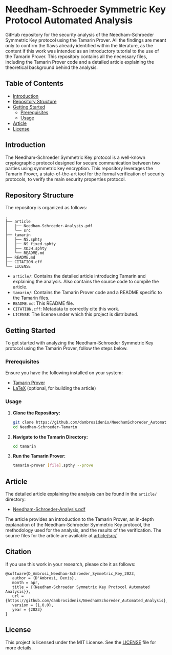# Needham-Schroeder Symmetric Key Protocol Automated Analysis

GitHub repository for the security analysis of the Needham-Schroeder Symmetric Key protocol using the Tamarin Prover. All the findings are meant only to confirm the flaws already identified within the literature, as the content if this work was intended as an introductory tutorial to the use of the Tamarin Prover.
This repository contains all the necessary files, including the Tamarin Prover code and a detailed article explaining the theoretical background behind the analysis.

## Table of Contents

- [Introduction](#introduction)
- [Repository Structure](#repository-structure)
- [Getting Started](#getting-started)
   - [Prerequisites](#prerequisites)
   - [Usage](#usage)
- [Article](#article)
- [License](#license)

## Introduction

The Needham-Schroeder Symmetric Key protocol is a well-known cryptographic protocol designed for secure communication between two parties using symmetric key encryption. This repository leverages the Tamarin Prover, a state-of-the-art tool for the formal verification of security protocols, to verify the main security properties protocol.

## Repository Structure

The repository is organized as follows:

```
.
├── article
│   ├── Needham-Schroeder-Analysis.pdf
│   └── src
├── tamarin
│   ├── NS.sphty
│   ├── NS_fixed.sphty
│   ├── XD3H.sphty
│   └── README.md
├── README.md
├── CITATION.cff
└── LICENSE
```

- `article/`: Contains the detailed article introducing Tamarin and explaining the analysis. Also contains the source code to compile the article.
- `tamarin/`: Contains the Tamarin Prover code and a README specific to the Tamarin files.
- `README.md`: This README file.
- `CITATION.cff`: Metadata to correctly cite this work.
- `LICENSE`: The license under which this project is distributed.

## Getting Started

To get started with analyzing the Needham-Schroeder Symmetric Key protocol using the Tamarin Prover, follow the steps below.

### Prerequisites

Ensure you have the following installed on your system:

- [Tamarin Prover](https://tamarin-prover.github.io)
- [LaTeX](https://www.latex-project.org) (optional, for building the article)

### Usage

1. **Clone the Repository:**

   ```bash
   git clone https://github.com/dambrosidenis/NeedhamSchoreder_Automated_Analysis.git
   cd Needham-Schroeder-Tamarin
   ```

2. **Navigate to the Tamarin Directory:**

   ```bash
   cd tamarin
   ```

3. **Run the Tamarin Prover:**

   ```bash
   tamarin-prover [file].spthy --prove
   ```

## Article

The detailed article explaining the analysis can be found in the `article/` directory:

- [Needham-Schroeder-Analysis.pdf](article/Needham-Schroeder-Analysis.pdf)

The article provides an introduction to the Tamarin Prover, an in-depth explanation of the Needham-Schroeder Symmetric Key protocol, the methodology used for the analysis, and the results of the verification. The source files for the article are available at [article/src/](article/src/)

## Citation

If you use this work in your research, please cite it as follows:

```
@software{D_Ambrosi_Needham-Schroeder_Symmetric_Key_2023,
   author = {D'Ambrosi, Denis},
   month = apr,
   title = {{Needham-Schroeder Symmetric Key Protocol Automated Analysis}},
   url = {https://github.com/dambrosidenis/NeedhamSchoreder_Automated_Analysis},
   version = {1.0.0},
   year = {2023}
}
```

## License

This project is licensed under the MIT License. See the [LICENSE](LICENSE) file for more details.
